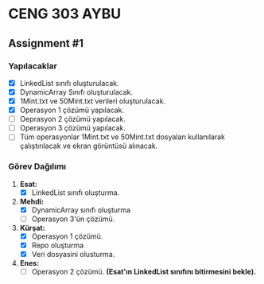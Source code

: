 # CENG 303 AYBU

## Assignment #1

### Yapılacaklar

- [x] LinkedList sınıfı oluşturulacak.
- [x] DynamicArray Sınıfı oluşturulacak.
- [x] 1Mint.txt ve 50Mint.txt verileri oluşturulacak.
- [x] Operasyon 1 çözümü yapılacak.
- [ ] Oeprasyon 2 çözümü yapılacak.
- [ ] Operasyon 3 çözümü yapılacak.
- [ ] Tüm operasyonlar 1Mint.txt ve 50Mint.txt dosyaları kullanılarak çalıştırılacak ve ekran görüntüsü alınacak.

### Görev Dağılımı

1. **Esat:**
   - [x] LinkedList sınıfı oluşturma.
2. **Mehdi:**
   - [x] DynamicArray sınıfı oluşturma
   - [ ] Operasyon 3'ün çözümü.
3. **Kürşat:**
   - [x] Operasyon 1 çözümü.
   - [x] Repo oluşturma
   - [x] Veri dosyasini olusturma.
4. **Enes:**
   - [ ] Operasyon 2 çözümü. **(Esat'ın LinkedList sınıfını bitirmesini bekle).**
